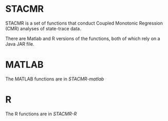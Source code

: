 STACMR
===

STACMR is a set of functions that conduct Coupled Monotonic Regression (CMR) analyses of state-trace data.

There are Matlab and R versions of the functions, both of which rely on a Java JAR file.

# MATLAB
The MATLAB functions are in *STACMR-matlab*

# R
The R functions are in *STACMR-R*

